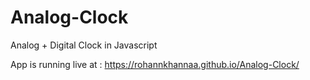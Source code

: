 # Analog-Clock
Analog + Digital Clock in Javascript

App is running live at : https://rohannkhannaa.github.io/Analog-Clock/
